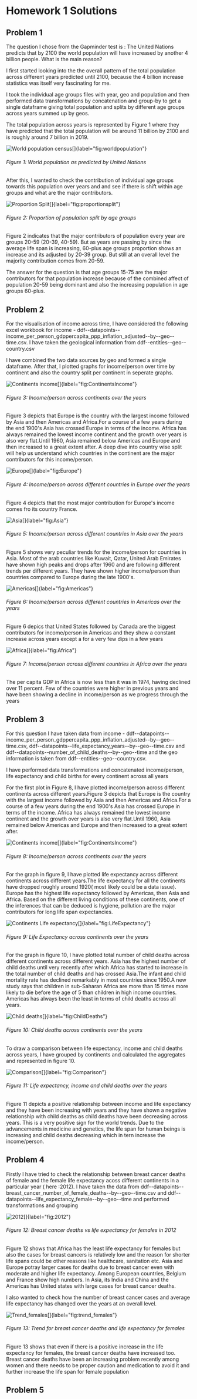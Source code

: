 # Homework 1 Solutions 

## Problem 1

The question I chose from the Gapminder test is : The United Nations predicts that by 2100 the world population will have increased by another 4 billion people. What is the main reason?

I first started looking into the the overall pattern of the total population across different years predicted until 2100, because the 4 billion increase statistics was itself very fascinating for me.

I took the individual age groups files with year, geo and population and then performed data transformations by concatenation and group-by to get a single dataframe giving total population and splits by different age groups across years summed up by geos.

The total population across years is represented by Figure 1 where they have predicted that the total population will be around 11 billion by 2100 and is roughly around 7 billion in 2019.

![World population census[]{label="fig:worldpopulation"}](worldpopulation.png)
###### Figure 1: World population as predicted by United Nations


After this, I wanted to check the contribution of individual age groups towards this population over years and and see if there is shift within age groups and what are the major contributors.

![Proportion Split[]{label="fig:proportionsplit"}](ProportionSplit.png)
###### Figure 2: Proportion of population split by age groups

Figure 2 indicates that the major contributors of population every year are groups 20-59 (20-39, 40-59). But as years are passing by since the average life span is increasing, 60-plus age groups proportion shows an increase and its adjusted by 20-39 group. But still at an overall level the majority contribution comes from 20-59.

The answer for the question is that age groups 15-75 are the major contributors for that population increase because of the combined affect of population 20-59 being dominant and also the increasing population in age groups 60-plus.

## Problem 2

For the visualisation of income across time, I have considered the following excel workbook for income - ddf--datapoints--income_per_person_gdppercapita_ppp_inflation_adjusted--by--geo--time.csv. I have taken the geological information from ddf--entities--geo--country.csv

I have combined the two data sources by geo and formed a single dataframe. After that, I plotted graphs for income/person over time by continent and also the country split per continent in seperate graphs.

![Continents income[]{label="fig:ContinentsIncome"}](ContinentsIncome.png)
###### Figure 3: Income/person across continents over the years

Figure 3 depicts that Europe is the country with the largest income followed by Asia and then Americas and Africa.For a course of a few years during the end 1900's Asia has crossed Europe in terms of the income. Africa has always remained the lowest income continent and the growth over years is also very flat.Until 1960, Asia remained below Americas and Europe and then increased to a great extent after.
A deep dive into country wise split will help us understand which countries in the continent are the major contributors for this income/person.


![Europe[]{label="fig:Europe"}](Europe.png)
###### Figure 4: Income/person across different countries in Europe over the years

Figure 4 depicts that the most major contribution for Europe's income comes fro its country France.

![Asia[]{label="fig:Asia"}](Asia.png)
###### Figure 5: Income/person across different countries in Asia over the years

Figure 5 shows very peculiar trends for the income/person for countries in Asia. Most of the arab countries like Kuwait, Qatar, United Arab Emirates have shown high peaks and drops after 1960 and are following different trends per different years. They have shown higher income/person than countries compared to Europe during the late 1900's.

![Americas[]{label="fig:Americas"}](Americas.png)
###### Figure 6: Income/person across different countries in Americas over the years

Figure 6 depics that United States followed by Canada are the biggest contributors for income/person in Americas and they show a constant increase across years except a for a very few dips in a few years

![Africa[]{label="fig:Africa"}](Africa.png)
###### Figure 7: Income/person across different countries in Africa over the years

The per capita GDP in Africa is now less than it was in 1974, having declined over 11 percent. Few of the countries were higher in previous years and have been showing a decline in income/person as we progress through the years

## Problem 3

For this question I have taken data from income - ddf--datapoints--income_per_person_gdppercapita_ppp_inflation_adjusted--by--geo--time.csv, ddf--datapoints--life_expectancy_years--by--geo--time.csv and ddf--datapoints--number_of_child_deaths--by--geo--time and the geo information is taken from ddf--entities--geo--country.csv. 

I have performed data transformations and concatenated income/person, life expectancy and child births for every continent across all years

For the first plot in Figure 8, I have plotted income/person across different continents across different years.Figure 3 depicts that Europe is the country with the largest income followed by Asia and then Americas and Africa.For a course of a few years during the end 1900's Asia has crossed Europe in terms of the income. Africa has always remained the lowest income continent and the growth over years is also very flat.Until 1960, Asia remained below Americas and Europe and then increased to a great extent after.

![Continents income[]{label="fig:ContinentsIncome"}](ContinentsIncome.png)
###### Figure 8: Income/person across continents over the years

For the graph in figure 9, I have plotted life expectancy across different continents across different years.The life expectancy for all the continents have dropped roughly around 1920( most likely could be a data issue). Europe has the highest life expectancy followed by Americas, then Asia and Africa. Based on the different living conditions of these continents, one of the inferences that can be deduced is hygiene, pollution are the major contributors for long life span expectancies.

![Continents Life expectancy[]{label="fig:LifeExpectancy"}](LifeExpectancy.png)
###### Figure 9: Life Expectancy across continents over the years

For the graph in figure 10, I have plotted total number of child deaths across different continents across different years. Asia has the highest number of child deaths until very recently after which Africa has started to increase in the total number of child deaths and has crossed Asia.The infant and child mortality rate has declined remarkably in most countries since 1950.A new study says that children in sub-Saharan Africa are more than 15 times more likely to die before the age of 5 than children in high income countries. Americas has always been the least in terms of child deaths across all years.

![Child deaths[]{label="fig:ChildDeaths"}](ChildDeaths.png)
###### Figure 10: Child deaths across continents over the years

To draw a comparison between life expectancy, income and child deaths across years, I have grouped by continents and calculated the aggregates and represented in figure 10.

![Comparison[]{label="fig:Comparison"}](Comparison.png)
###### Figure 11: Life expectancy, income and child deaths over the years

Figure 11 depicts a positive relationship between income and life expectancy and they have been increasing with years and they have shown a negative relationship with child deaths as child deaths have been decreasing across years. This is a very positive sign for the world trends. Due to the advancements in medicine and genetics, the life span for human beings is increasing and child deaths decreasing which in tern increase the income/person.


## Problem 4

Firstly I have tried to check the relationship between breast cancer deaths of female and the female life expectancy acoss different continents in a particular year ( here :2012). I have taken the data from ddf--datapoints--breast_cancer_number_of_female_deaths--by--geo--time.csv and ddf--datapoints--life_expectancy_female--by--geo--time and performed transformations and grouping

![2012[]{label="fig:2012"}](2012.png)
###### Figure 12: Breast cancer deaths vs life expectancy for females in 2012

Figure 12 shows that Africa has the least life expectancy for females but also the cases for breast cancers is relatively low and the reason for shorter life spans could be other reasons like healthcare, sanitation etc. Asia and Europe potray larger cases for deaths due to breast cancer even with moderate and higher life expectancy. Among European countries, Belgium and France show high numbers. In Asia, its India and China and the Americas has United states with large cases for breast cancer deaths.


I also wanted to check how the number of breast cancer cases and average life expectancy has changed over the years at an overall level.

![Trend_females[]{label="fig:trend_females"}](trend_females.png)
###### Figure 13: Trend for breast cancer deaths and life expectancy for females

Figure 13 shows that even if there is a positive increase in the life expectancy for females, the breast cancer deaths have increased too. Breast cancer deaths have been an increasing problem recently among women and there needs to be proper caution and medication to avoid it and further increase the life span for female population

## Problem 5














